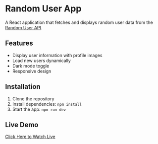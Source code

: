# Random User App

A React application that fetches and displays random user data from the [Random User API](https://randomuser.me/).

## Features

- Display user information with profile images
- Load new users dynamically
- Dark mode toggle
- Responsive design

## Installation

1. Clone the repository
2. Install dependencies: `npm install`
3. Start the app: `npm run dev`

## Live Demo

[Click Here to Watch Live](glib-territory.surge.sh)
